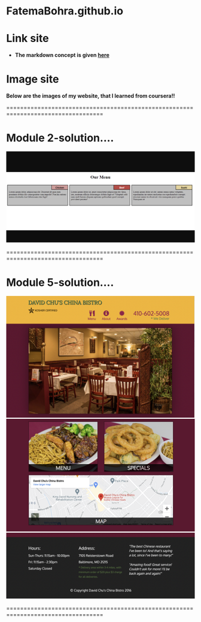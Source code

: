 # FatemaBohra.github.io
# Link site

* **The markdown concept is given [here](https://youtube.com/watch?v=yXY3f9jw7fg&feature=share)**

# Image site

**Below are the images of my website, that I learned from coursera!!**

==================================================================================
# Module 2-solution....

![](Img_module2.png)

==================================================================================
# Module 5-solution....

![](images_of_mod5-sol/img_module5.png)
![](images_of_mod5-sol/img_mod5.png)
![](images_of_mod5-sol/img_mod5-sol.png)

==================================================================================

